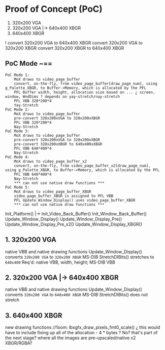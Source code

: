 
# Proof of Concept (PoC)

1. 320x200 VGA
2. 320x200 VGA |-> 640x400 XBGR
3. 640x400 XBGR

! convert 320x200 VGA to 640x400 XBGR
convert 320x200 VGA to 320x200 XBGR
convert 320x200 XBGR to 640x400 XBGR



## PoC Mode  ~== 

    PoC Mode 1:
        MoX draws to video_page_buffer
        convert, on-the-fly, from video_page_buffer[draw_page_num], using g_Palette_XBGR, to Buffer->Memory, which is allocated by the PFL
        PFL Buffer width, height, allocation size based on ... ¿ screen, window, WndDims ? depends on yay-stretch/nay-stretch
        PFL VBB 320*200*4
        Yay-Stretch
    PoC Mode 2:
        MoX draws to video_page_buffer
        pre-convert 320x200xVGA to 320x200xXBGR
        PFL VBB 320*200*4
        Nay-Stretch
    PoC Mode 3:
        MoX draws to video_page_buffer
        pre-convert 320x200xVGA to 320x200xXBGR
        pre-convert 320x200xXBGR to 640x400xXBGR
        PFL VBB 640*400*4
        Nay-Stretch
    PoC Mode 4:
        MoX draws to video_page_buffer_x2
        convert, on-the-fly, from video_page_buffer_x2[draw_page_num], using g_Palette_XBGR, to Buffer->Memory, which is allocated by the PFL
        PFL VBB 640*400*4
        Nay-Stretch
        *** can not use native draw functions ***  
    PoC Mode 5:
        MoX draws to video_page_buffer_XBGR
        video_page_buffer_XBGR is assigned to PFL VBB
        PFL Update_Window_Display() uses video_page_buffer_XBGR
        *** can not use native draw functions ***  
        



Init_Platform()
    |->
        Init_Video_Back_Buffer()
        Init_Window_Back_Buffer()
Update_Window_Display()
Update_Window_Display_Pre()
Update_Window_Display_Pre_x2()
Update_Window_Display_XBGR()



## 1. 320x200 VGA
native VBB and native drawing functions
Update_Window_Display() converts `320x200 VGA` to `320x200 XBGR` MS-DIB
StretchDIBits() stretches to `640x400`
Req'd: native VBB, width, height; MS-DIB VBB


## 2. 320x200 VGA |-> 640x400 XBGR
native VBB and native drawing functions
Update_Window_Display() converts `320x200 VGA` to `640x400 XBGR` MS-DIB
StretchDIBits() does not stretch


## 3. 640x400 XBGR
new drawing functions
//1oom: lbxgfx_draw_pixels_fmt0_scale()
¿ this would have to include fixing up all of the allocation - 4 * bytes ?
No? that's part of the next stage? where all the images are pre-upscaled/native x2 XBGR/RGBA?
